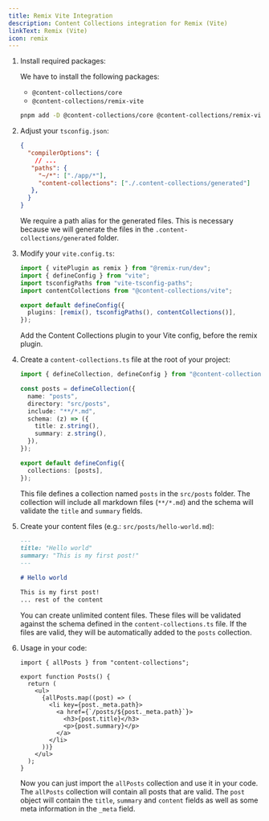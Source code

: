 ```yaml
---
title: Remix Vite Integration
description: Content Collections integration for Remix (Vite)
linkText: Remix (Vite)
icon: remix
---
```


1. Install required packages:

   We have to install the following packages:

   - `@content-collections/core`
   - `@content-collections/remix-vite`

   ```bash
   pnpm add -D @content-collections/core @content-collections/remix-vite
   ```

1. Adjust your `tsconfig.json`:

   ```json
   {
     "compilerOptions": {
       // ...
      "paths": {
        "~/*": ["./app/*"],
        "content-collections": ["./.content-collections/generated"]
      },
     }
   }
   ```

   We require a path alias for the generated files.
   This is necessary because we will generate the files in the `.content-collections/generated` folder.

1. Modify your `vite.config.ts`:

   ```ts
   import { vitePlugin as remix } from "@remix-run/dev";
   import { defineConfig } from "vite";
   import tsconfigPaths from "vite-tsconfig-paths";
   import contentCollections from "@content-collections/vite";

   export default defineConfig({
     plugins: [remix(), tsconfigPaths(), contentCollections()],
   });
   ```

   Add the Content Collections plugin to your Vite config, before the remix plugin.


1. Create a `content-collections.ts` file at the root of your project:

   ```ts
   import { defineCollection, defineConfig } from "@content-collections/core";

   const posts = defineCollection({
     name: "posts",
     directory: "src/posts",
     include: "**/*.md",
     schema: (z) => ({
       title: z.string(),
       summary: z.string(),
     }),
   });

   export default defineConfig({
     collections: [posts],
   });
   ```

   This file defines a collection named `posts` in the `src/posts` folder.
   The collection will include all markdown files (`**/*.md`) and the schema will validate the `title` and `summary` fields.

1. Create your content files (e.g.: `src/posts/hello-world.md`):

   ```md
   ---
   title: "Hello world"
   summary: "This is my first post!"
   ---

   # Hello world

   This is my first post!
   ... rest of the content
   ```

   You can create unlimited content files.
   These files will be validated against the schema defined in the `content-collections.ts` file.
   If the files are valid, they will be automatically added to the `posts` collection.

1. Usage in your code:

   ```tsx
   import { allPosts } from "content-collections";

   export function Posts() {
     return (
       <ul>
         {allPosts.map((post) => (
           <li key={post._meta.path}>
             <a href={`/posts/${post._meta.path}`}>
               <h3>{post.title}</h3>
               <p>{post.summary}</p>
             </a>
           </li>
         ))}
       </ul>
     );
   }
   ```

   Now you can just import the `allPosts` collection and use it in your code.
   The `allPosts` collection will contain all posts that are valid.
   The `post` object will contain the `title`, `summary` and `content` fields as well as some meta information in the `_meta` field.
